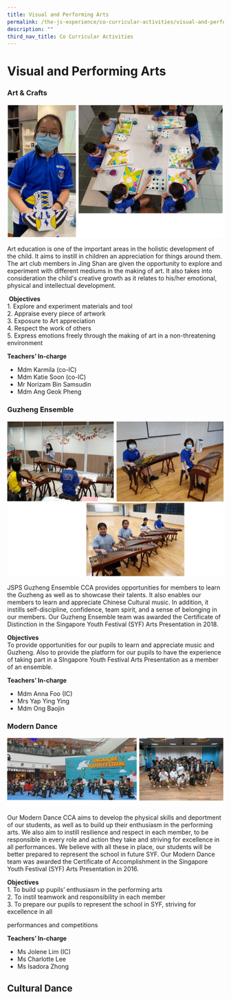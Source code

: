 ```yaml
---
title: Visual and Performing Arts
permalink: /the-js-experience/co-curricular-activities/visual-and-performing-arts/
description: ""
third_nav_title: Co Curricular Activities
---
```

# **Visual and Performing Arts**

### Art & Crafts 

![](/images/a&c.jpg)

Art education is one of the important areas in the holistic development of the child. It aims to instill in children an appreciation for things around them. The art club members in Jing Shan are given the opportunity to explore and experiment with different mediums in the making of art. It also takes into consideration the child's creative growth as it relates to his/her emotional, physical and intellectual development.  

  

 **Objectives**   
1\. Explore and experiment materials and tool  
2\. Appraise every piece of artwork  
3\. Exposure to Art appreciation  
4\. Respect the work of others    
5\. Express emotions freely through the making of art in a non-threatening environment

**Teachers’ In-charge**
* Mdm Karmila (co-IC)
* Mdm Katie Soon (co-IC)
* Mr Norizam Bin Samsudin
* Mdm Ang Geok Pheng


### Guzheng Ensemble

![](/images/guzheng.jpg)

JSPS Guzheng Ensemble CCA provides opportunities for members to learn the Guzheng as well as to showcase their talents. It also enables our members to learn and appreciate Chinese Cultural music. In addition, it instills self-discipline, confidence, team spirit, and a sense of belonging in our members. Our Guzheng Ensemble team was awarded the Certificate of Distinction in the Singapore Youth Festival (SYF) Arts Presentation in 2018.  

**Objectives**   
To provide opportunities for our pupils to learn and appreciate music and Guzheng. Also to provide the platform for our pupils to have the experience of taking part in a SIngapore Youth Festival Arts Presentation as a member of an ensemble.

**Teachers’ In-charge**
* Mdm Anna Foo (IC)
* Mrs Yap Ying Ying
* Mdm Ong Baojin


### Modern Dance

![](/images/moderndance.jpg)

Our Modern Dance CCA aims to develop the physical skills and deportment of our students, as well as to build up their enthusiasm in the performing arts. We also aim to instill resilience and respect in each member, to be responsible in every role and action they take and striving for excellence in all performances. We believe with all these in place, our students will be better prepared to represent the school in future SYF. Our Modern Dance team was awarded the Certificate of Accomplishment in the Singapore Youth Festival (SYF) Arts Presentation in 2016.

**Objectives**   
1\. To build up pupils’ enthusiasm in the performing arts   
2\. To instil teamwork and responsibility in each member   
3\. To prepare our pupils to represent the school in SYF, striving for excellence in all

performances and competitions

**Teachers’ In-charge**
* Ms Jolene Lim (IC)
* Ms Charlotte Lee
* Ms Isadora Zhong

Cultural Dance
--------------